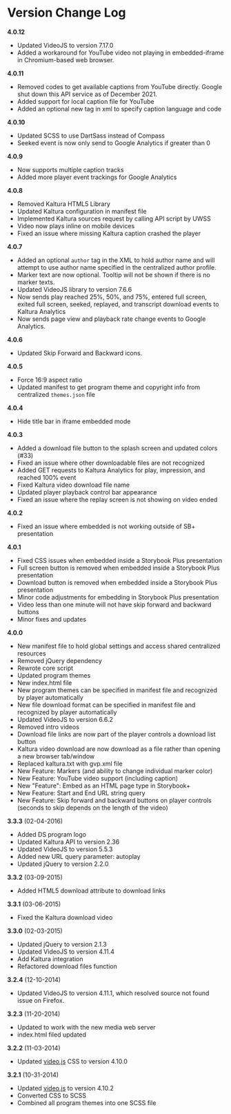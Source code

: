 # Version Change Log

**4.0.12**
* Updated VideoJS to version 7.17.0
* Added a workaround for YouTube video not playing in embedded-iframe in Chromium-based web browser.

**4.0.11**
* Removed codes to get available captions from YouTube directly. Google shut down this API service as of December 2021.
* Added support for local caption file for YouTube
* Added an optional new tag in xml to specify caption language and code

**4.0.10**
* Updated SCSS to use DartSass instead of Compass
* Seeked event is now only send to Google Analytics if greater than 0

**4.0.9**
* Now supports multiple caption tracks
* Added more player event trackings for Google Analytics

**4.0.8**
* Removed Kaltura HTML5 Library
* Updated Kaltura configuration in manifest file
* Implemented Kaltura sources request by calling API script by UWSS
* Video now plays inline on mobile devices
* Fixed an issue where missing Kaltura caption crashed the player

**4.0.7**
* Added an optional `author` tag in the XML to hold author name and will attempt to use author name specified in the centralized author profile.
* Marker text are now optional. Tooltip will not be shown if there is no marker texts.
* Updated VideoJS library to version 7.6.6
* Now sends play reached 25%, 50%, and 75%, entered full screen, exited full screen, seeked, replayed, and transcript download events to Kaltura Analytics
* Now sends page view and playback rate change events to Google Analytics.

**4.0.6**
* Updated Skip Forward and Backward icons.

**4.0.5**
* Force 16:9 aspect ratio
* Updated manifest to get program theme and copyright info from centralized `themes.json` file

**4.0.4**
* Hide title bar in iframe embedded mode

**4.0.3**
* Added a download file button to the splash screen and updated colors (#33)
* Fixed an issue where other downloadable files are not recognized
* Added GET requests to Kaltura Analytics for play, impression, and reached 100% event
* Fixed Kaltura video download file name
* Updated player playback control bar appearance
* Fixed an issue where the replay screen is not showing on video ended

**4.0.2**
* Fixed an issue where embedded is not working outside of SB+ presentation

**4.0.1**
* Fixed CSS issues when embedded inside a Storybook Plus presentation
* Full screen button is removed when embedded inside a Storybook Plus presentation
* Download button is removed when embedded inside a Storybook Plus presentation
* Minor code adjustments for embedding in Storybook Plus presentation
* Video less than one minute will not have skip forward and backward buttons
* Minor fixes and updates

**4.0.0**
* New manifest file to hold global settings and access shared centralized resources
* Removed jQuery dependency
* Rewrote core script
* Updated program themes
* New index.html file
* New program themes can be specified in manifest file and recognized by player automatically
* New file download format can be specified in manifest file and recognized by player automatically
* Updated VideoJS to version 6.6.2
* Removed intro videos
* Download file links are now part of the player controls a download list button
* Kaltura video download are now download as a file rather than opening a new browser tab/window
* Replaced kaltura.txt with gvp.xml file
* New Feature: Markers (and ability to change individual marker color)
* New Feature: YouTube video support (including caption)
* New "Feature": Embed as an HTML page type in Storybook+
* New Feature: Start and End URL string query
* New Feature: Skip forward and backward buttons on player controls (seconds to skip depends on the length of the video)

**3.3.3** (02-04-2016)  
* Added DS program logo
* Updated Kaltura API to version 2.36
* Updated VideoJS to version 5.5.3
* Added new URL query parameter: autoplay
* Updated jQuery to version 2.2.0

**3.3.2** (03-09-2015)  
* Added HTML5 download attribute to download links

**3.3.1** (03-06-2015)  
* Fixed the Kaltura download video

**3.3.0** (02-03-2015)  
* Updated jQuery to version 2.1.3
* Updated VideoJS to version 4.11.4
* Add Kaltura integration
* Refactored download files function

**3.2.4** (12-10-2014)  
* Updated VideoJS to version 4.11.1, which resolved source not found issue on Firefox.

**3.2.3** (11-20-2014)  
* Updated to work with the new media web server
* index.html filed updated

**3.2.2** (11-03-2014)  
* Updated [video.js](https://github.com/videojs/video.js) CSS to version 4.10.0

**3.2.1** (10-31-2014)  
* Updated [video.js](https://github.com/videojs/video.js) to version 4.10.2
* Converted CSS to SCSS
* Combined all program themes into one SCSS file
